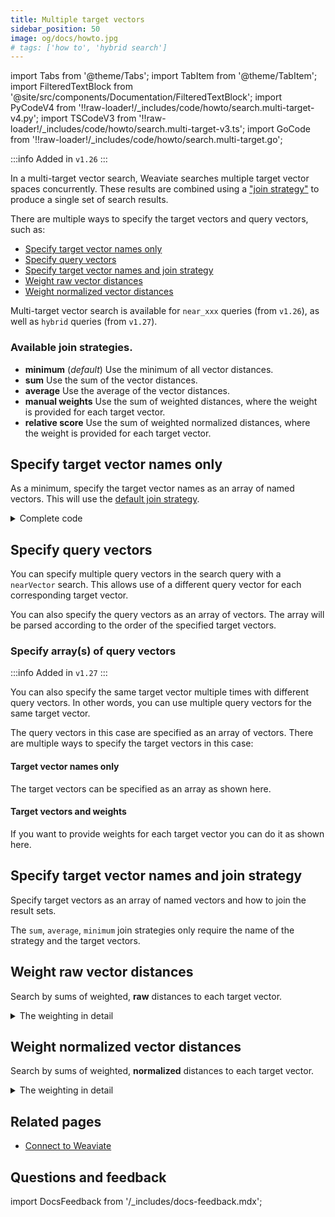 ```yaml
---
title: Multiple target vectors
sidebar_position: 50
image: og/docs/howto.jpg
# tags: ['how to', 'hybrid search']
---
```


import Tabs from '@theme/Tabs';
import TabItem from '@theme/TabItem';
import FilteredTextBlock from '@site/src/components/Documentation/FilteredTextBlock';
import PyCodeV4 from '!!raw-loader!/_includes/code/howto/search.multi-target-v4.py';
import TSCodeV3 from '!!raw-loader!/_includes/code/howto/search.multi-target-v3.ts';
import GoCode from '!!raw-loader!/_includes/code/howto/search.multi-target.go';

:::info Added in `v1.26`
:::

In a multi-target vector search, Weaviate searches multiple target vector spaces concurrently. These results are combined using a ["join strategy"](#available-join-strategies) to produce a single set of search results.

There are multiple ways to specify the target vectors and query vectors, such as:

- [Specify target vector names only](#specify-target-vector-names-only)
- [Specify query vectors](#specify-query-vectors)
- [Specify target vector names and join strategy](#specify-target-vector-names-and-join-strategy)
- [Weight raw vector distances](#weight-raw-vector-distances)
- [Weight normalized vector distances](#weight-normalized-vector-distances)

<!-- TODO: Move most of the description/prose to a new "vector.md" page under concepts/search. -->

Multi-target vector search is available for `near_xxx` queries (from `v1.26`), as well as `hybrid` queries (from `v1.27`).

### Available join strategies.

- **minimum** (*default*) Use the minimum of all vector distances.
- **sum** Use the sum of the vector distances.
- **average** Use the average of the vector distances.
- **manual weights** Use the sum of weighted distances, where the weight is provided for each target vector.
- **relative score** Use the sum of weighted normalized distances, where the weight is provided for each target vector.

## Specify target vector names only

As a minimum, specify the target vector names as an array of named vectors. This will use the [default join strategy](#available-join-strategies).

<Tabs groupId="languages">
<TabItem value="py" label="Python">
<FilteredTextBlock
  text={PyCodeV4}
  startMarker="# START MultiBasic"
  endMarker="# END MultiBasic"
  language="python"
/>
</TabItem>
<TabItem value="ts" label="JS/TS">
<FilteredTextBlock
  text={TSCodeV3}
  startMarker="// START MultiBasic"
  endMarker="// END MultiBasic"
  language="js"
/>
</TabItem>
<TabItem value="go" label="Go">
<FilteredTextBlock
  text={GoCode}
  startMarker="// START MultiBasic"
  endMarker="// END MultiBasic"
  language="go"
/>
<details>
  <summary>Complete code</summary>
<FilteredTextBlock
  text={GoCode}
  startMarker="// START BasicFull"
  endMarker="// END BasicFull"
  language="go"
/>
</details>
</TabItem>
</Tabs>

## Specify query vectors

You can specify multiple query vectors in the search query with a `nearVector` search. This allows use of a different query vector for each corresponding target vector.

<Tabs groupId="languages">
<TabItem value="py" label="Python">
<FilteredTextBlock
  text={PyCodeV4}
  startMarker="# START MultiTargetNearVector"
  endMarker="# END MultiTargetNearVector"
  language="python"
/>
</TabItem>
<TabItem value="ts" label="JS/TS">
<FilteredTextBlock
  text={TSCodeV3}
  startMarker="// START MultiTargetNearVector"
  endMarker="// END MultiTargetNearVector"
  language="ts"
/>
</TabItem>
</Tabs>

You can also specify the query vectors as an array of vectors. The array will be parsed according to the order of the specified target vectors.

### Specify array(s) of query vectors

:::info Added in `v1.27`
:::

You can also specify the same target vector multiple times with different query vectors. In other words, you can use multiple query vectors for the same target vector.

The query vectors in this case are specified as an array of vectors. There are multiple ways to specify the target vectors in this case:

#### Target vector names only

The target vectors can be specified as an array as shown here.

<Tabs groupId="languages">
<TabItem value="py" label="Python">
<FilteredTextBlock
  text={PyCodeV4}
  startMarker="# START MultiTargetMultipleNearVectorsV1"
  endMarker="# END MultiTargetMultipleNearVectorsV1"
  language="python"
/>
</TabItem>

<TabItem value="ts" label="JS/TS">
<FilteredTextBlock
  text={TSCodeV3}
  startMarker="// START MultiTargetMultipleNearVectorsV1"
  endMarker="// END MultiTargetMultipleNearVectorsV1"
  language="ts"
/>
</TabItem>
</Tabs>

#### Target vectors and weights

If you want to provide weights for each target vector you can do it as shown here.

<Tabs groupId="languages">
<TabItem value="py" label="Python">
<FilteredTextBlock
  text={PyCodeV4}
  startMarker="# START MultiTargetMultipleNearVectorsV2"
  endMarker="# END MultiTargetMultipleNearVectorsV2"
  language="python"
/>
</TabItem>

<TabItem value="ts" label="JS/TS">
<FilteredTextBlock
  text={TSCodeV3}
  startMarker="// START MultiTargetMultipleNearVectorsV2"
  endMarker="// END MultiTargetMultipleNearVectorsV2"
  language="ts"
/>
</TabItem>
</Tabs>

## Specify target vector names and join strategy

Specify target vectors as an array of named vectors and how to join the result sets.

The `sum`, `average`, `minimum` join strategies only require the name of the strategy and the target vectors.

<Tabs groupId="languages">
<TabItem value="py" label="Python">
<FilteredTextBlock
  text={PyCodeV4}
  startMarker="# START MultiTargetWithSimpleJoin"
  endMarker="# END MultiTargetWithSimpleJoin"
  language="python"
/>
</TabItem>
<TabItem value="ts" label="JS/TS">
<FilteredTextBlock
  text={TSCodeV3}
  startMarker="// START MultiTargetWithSimpleJoin"
  endMarker="// END MultiTargetWithSimpleJoin"
  language="ts"
/>
</TabItem>
</Tabs>

## Weight raw vector distances

Search by sums of weighted, **raw** distances to each target vector.

<details>
  <summary>The weighting in detail</summary>

Each distance between the query vector and the target vector is multiplied by the specified weight, then the resulting weighted distances are summed for each object to produce a combined distance. The search results are sorted by this combined distance.

</details>

<Tabs groupId="languages">
<TabItem value="py" label="Python">
<FilteredTextBlock
  text={PyCodeV4}
  startMarker="# START MultiTargetManualWeights"
  endMarker="# END MultiTargetManualWeights"
  language="python"
/>
</TabItem>
<TabItem value="ts" label="JS/TS">
<FilteredTextBlock
  text={TSCodeV3}
  startMarker="// START MultiTargetManualWeights"
  endMarker="// END MultiTargetManualWeights"
  language="ts"
/>
</TabItem>
</Tabs>

## Weight normalized vector distances

Search by sums of weighted, **normalized** distances to each target vector.

<details>
  <summary>The weighting in detail</summary>

Each distance is normalized against other results for that target vector. Each normalized distance between the query vector and the target vector is multiplied by the specified weight. The resulting weighted distances are summed for each object to produce a combined distance. The search results are sorted by this combined distance.

For a more detailed explanation of how scores are normalized, see the blog post on [hybrid relative score fusion](https://weaviate.io/blog/hybrid-search-fusion-algorithms#relative-score-fusion)
</details>

<Tabs groupId="languages">
<TabItem value="py" label="Python">
<FilteredTextBlock
  text={PyCodeV4}
  startMarker="# START MultiTargetRelativeScore"
  endMarker="# END MultiTargetRelativeScore"
  language="python"
/>
</TabItem>
<TabItem value="ts" label="JS/TS">
<FilteredTextBlock
  text={TSCodeV3}
  startMarker="// START MultiTargetRelativeScore"
  endMarker="// END MultiTargetRelativeScore"
  language="ts"
/>
</TabItem>
</Tabs>

## Related pages

- [Connect to Weaviate](/weaviate/connections/index.mdx)

## Questions and feedback

import DocsFeedback from '/_includes/docs-feedback.mdx';

<DocsFeedback/>
